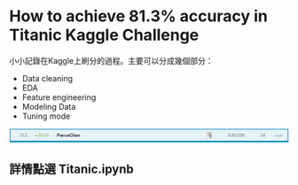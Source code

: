 # How to achieve 81.3% accuracy in Titanic Kaggle Challenge

小小記錄在Kaggle上刷分的過程。主要可以分成幾個部分：

* Data cleaning
* EDA
* Feature engineering
* Modeling Data
* Tuning mode

![image](https://github.com/Piercecyl/Kaggle/blob/master/Titanic/image/score.PNG)



## 詳情點選 Titanic.ipynb
